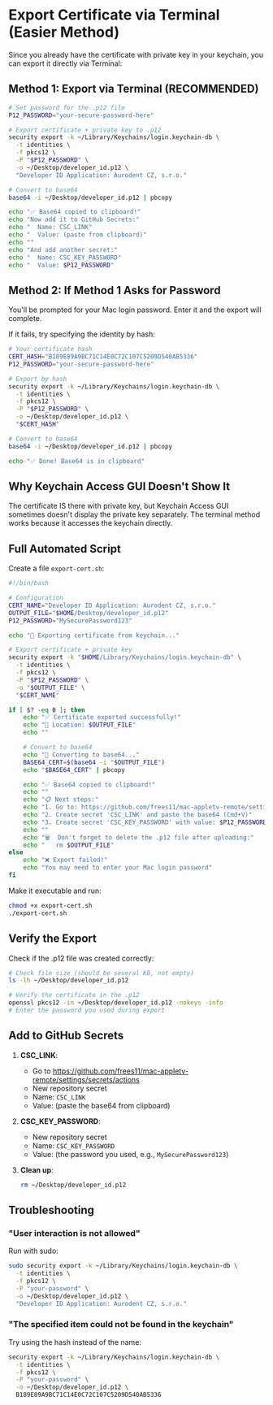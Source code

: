 # Export Certificate via Terminal (Easier Method)

Since you already have the certificate with private key in your keychain, you can export it directly via Terminal:

## Method 1: Export via Terminal (RECOMMENDED)

```bash
# Set password for the .p12 file
P12_PASSWORD="your-secure-password-here"

# Export certificate + private key to .p12
security export -k ~/Library/Keychains/login.keychain-db \
  -t identities \
  -f pkcs12 \
  -P "$P12_PASSWORD" \
  -o ~/Desktop/developer_id.p12 \
  "Developer ID Application: Aurodent CZ, s.r.o."

# Convert to base64
base64 -i ~/Desktop/developer_id.p12 | pbcopy

echo "✅ Base64 copied to clipboard!"
echo "Now add it to GitHub Secrets:"
echo "  Name: CSC_LINK"
echo "  Value: (paste from clipboard)"
echo ""
echo "And add another secret:"
echo "  Name: CSC_KEY_PASSWORD"
echo "  Value: $P12_PASSWORD"
```

## Method 2: If Method 1 Asks for Password

You'll be prompted for your Mac login password. Enter it and the export will complete.

If it fails, try specifying the identity by hash:

```bash
# Your certificate hash
CERT_HASH="B189E89A9BC71C14E0C72C107C5209D540AB5336"
P12_PASSWORD="your-secure-password-here"

# Export by hash
security export -k ~/Library/Keychains/login.keychain-db \
  -t identities \
  -f pkcs12 \
  -P "$P12_PASSWORD" \
  -o ~/Desktop/developer_id.p12 \
  "$CERT_HASH"

# Convert to base64
base64 -i ~/Desktop/developer_id.p12 | pbcopy

echo "✅ Done! Base64 is in clipboard"
```

## Why Keychain Access GUI Doesn't Show It

The certificate IS there with private key, but Keychain Access GUI sometimes doesn't display the private key separately. The terminal method works because it accesses the keychain directly.

## Full Automated Script

Create a file `export-cert.sh`:

```bash
#!/bin/bash

# Configuration
CERT_NAME="Developer ID Application: Aurodent CZ, s.r.o."
OUTPUT_FILE="$HOME/Desktop/developer_id.p12"
P12_PASSWORD="MySecurePassword123"

echo "🔐 Exporting certificate from keychain..."

# Export certificate + private key
security export -k "$HOME/Library/Keychains/login.keychain-db" \
  -t identities \
  -f pkcs12 \
  -P "$P12_PASSWORD" \
  -o "$OUTPUT_FILE" \
  "$CERT_NAME"

if [ $? -eq 0 ]; then
    echo "✅ Certificate exported successfully!"
    echo "📁 Location: $OUTPUT_FILE"
    echo ""

    # Convert to base64
    echo "🔄 Converting to base64..."
    BASE64_CERT=$(base64 -i "$OUTPUT_FILE")
    echo "$BASE64_CERT" | pbcopy

    echo "✅ Base64 copied to clipboard!"
    echo ""
    echo "📋 Next steps:"
    echo "1. Go to: https://github.com/frees11/mac-appletv-remote/settings/secrets/actions"
    echo "2. Create secret 'CSC_LINK' and paste the base64 (Cmd+V)"
    echo "3. Create secret 'CSC_KEY_PASSWORD' with value: $P12_PASSWORD"
    echo ""
    echo "🗑️  Don't forget to delete the .p12 file after uploading:"
    echo "   rm $OUTPUT_FILE"
else
    echo "❌ Export failed!"
    echo "You may need to enter your Mac login password"
fi
```

Make it executable and run:

```bash
chmod +x export-cert.sh
./export-cert.sh
```

## Verify the Export

Check if the .p12 file was created correctly:

```bash
# Check file size (should be several KB, not empty)
ls -lh ~/Desktop/developer_id.p12

# Verify the certificate in the .p12
openssl pkcs12 -in ~/Desktop/developer_id.p12 -nokeys -info
# Enter the password you used during export
```

## Add to GitHub Secrets

1. **CSC_LINK**:
   - Go to https://github.com/frees11/mac-appletv-remote/settings/secrets/actions
   - New repository secret
   - Name: `CSC_LINK`
   - Value: (paste the base64 from clipboard)

2. **CSC_KEY_PASSWORD**:
   - New repository secret
   - Name: `CSC_KEY_PASSWORD`
   - Value: (the password you used, e.g., `MySecurePassword123`)

3. **Clean up**:
   ```bash
   rm ~/Desktop/developer_id.p12
   ```

## Troubleshooting

### "User interaction is not allowed"

Run with sudo:

```bash
sudo security export -k ~/Library/Keychains/login.keychain-db \
  -t identities \
  -f pkcs12 \
  -P "your-password" \
  -o ~/Desktop/developer_id.p12 \
  "Developer ID Application: Aurodent CZ, s.r.o."
```

### "The specified item could not be found in the keychain"

Try using the hash instead of the name:

```bash
security export -k ~/Library/Keychains/login.keychain-db \
  -t identities \
  -f pkcs12 \
  -P "your-password" \
  -o ~/Desktop/developer_id.p12 \
  B189E89A9BC71C14E0C72C107C5209D540AB5336
```

